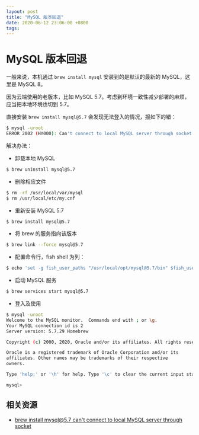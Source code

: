 ```yaml
---
layout: post
title: "MySQL 版本回退"
date: 2020-06-12 23:06:00 +0800
tags: 
---
```

    
# MySQL 版本回退

一般来说，本机通过 `brew install mysql` 安装到的是默认的最新的 MySQL，这里是 MySQL 8。

因为云端使用的老版本，比如 MySQL 5.7。考虑到环境一致性减少部署的麻烦，应当把本地环境也切到 5.7。

直接安装 `brew install mysql@5.7` 会发现无法登入的情况，报如下的错：

```sh
$ mysql -uroot
ERROR 2002 (HY000): Can't connect to local MySQL server through socket '/tmp/mysql.sock' (2)
```

解决办法：

- 卸载本地 MySQL

```sh
$ brew uninstall mysql@5.7
```

- 删除相应文件

```sh
$ rm -rf /usr/local/var/mysql
$ rm /usr/local/etc/my.cnf
```

- 重新安装 MySQL 5.7

```sh
$ brew install mysql@5.7
```

- 将 brew 的服务指向该版本

```sh
$ brew link --force mysql@5.7
```

- 配置命令行，fish shell 为列：

```sh
$ echo 'set -g fish_user_paths "/usr/local/opt/mysql@5.7/bin" $fish_user_paths' >> ~/.config/fish/config.fish
```

- 启动 MySQL 服务

```sh
$ brew services start mysql@5.7
```

- 登入及使用

```sh
$ mysql -uroot                                                                       23:42:16
Welcome to the MySQL monitor.  Commands end with ; or \g.
Your MySQL connection id is 2
Server version: 5.7.29 Homebrew

Copyright (c) 2000, 2020, Oracle and/or its affiliates. All rights reserved.

Oracle is a registered trademark of Oracle Corporation and/or its
affiliates. Other names may be trademarks of their respective
owners.

Type 'help;' or '\h' for help. Type '\c' to clear the current input statement.

mysql>
```

## 相关资源

- [brew install mysql@5.7 can't connect to local MySQL server through socket](https://superuser.com/a/1338121/256209)

    